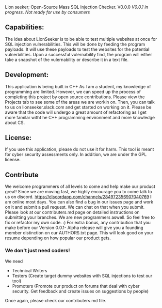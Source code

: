 Lion seeker; Open-Source Mass SQL Injection Checker. 
V0.0.0
*V0.0.1 in progress. Not ready for use by consumers* 

## Capabilities:
The idea about LionSeeker is to be able to test multiple websites at once for SQL injection vulnerabilities. This will be done by feeding the program payloads. It will use these payloads to test the websites for the potential vulnerbilities. Upon a successful vulernability find, the program will either take a snapshot of the vulernability or describe it in a text file. 

## Development:
This application is being built in C++  As I am a student, my knowledge of programming are limited. However, we can speed up the process of completing this project by open source contributions. Please view the Projects tab to see some of the areas we are workin on. Then, you can talk to us on lionseeker.slack.com and get started on working on it. Please be aware that the code will undergo a great amount of refactoring as I get more familar witht he C++ programming environment and more knowledge about CS. 

## License:
If you use this application, please do not use it for harm. This tool is meant for cyber security assessments only. In addition, we are under the GPL license. 

## Contribute
We welcome programmers of all levels to come and help make our product great! Since we are moving fast, we highly encourage you to come talk to us on discord. https://discordapp.com/channels/284972356907040769  I am online most days. You can also find a bug in our issues page and work on it and submit a pull request. We can chat on that when you submit. Please look at our contributers.md page on detailed instructions on submitting your branches. We are new programmers aswell. So feel free to fix or refactor my own code. :) For extra bonus, any contribution that you make before our Version 0.0.1- Alpha release will give you a founding member distinction on our AUTHORS.txt page. This will look good on your resume depending on how popular our product gets. 

### We don't just need coders! 
We need
- Technical Writers
- Testers (Create target dummy websites with SQL injections to test our tool)
- Promoters (Promote our product on forums that deal with cyber security. Get feedback and create issues on suggestions by people)

Once again, please check our contributers.md file.

